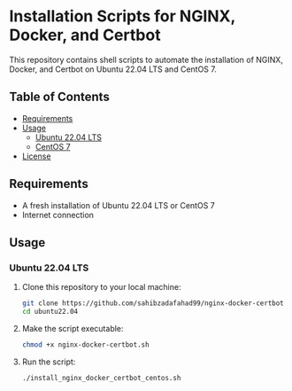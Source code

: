 # Installation Scripts for NGINX, Docker, and Certbot

This repository contains shell scripts to automate the installation of NGINX, Docker, and Certbot on Ubuntu 22.04 LTS and CentOS 7.

## Table of Contents
- [Requirements](#requirements)
- [Usage](#usage)
  - [Ubuntu 22.04 LTS](#ubuntu-2204-lts)
  - [CentOS 7](#centos-7)
- [License](#license)

## Requirements
- A fresh installation of Ubuntu 22.04 LTS or CentOS 7
- Internet connection

## Usage

### Ubuntu 22.04 LTS

1. Clone this repository to your local machine:
    ```bash
    git clone https://github.com/sahibzadafahad99/nginx-docker-certbot
    cd ubuntu22.04
    ```

2. Make the script executable:
    ```bash
    chmod +x nginx-docker-certbot.sh
    ```

3. Run the script:
    ```bash
    ./install_nginx_docker_certbot_centos.sh
    ```

